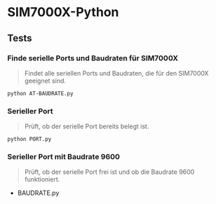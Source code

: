 # SIM7000X-Python

## Tests

### Finde serielle Ports und Baudraten für SIM7000X

> Findet alle seriellen Ports und Baudraten, die für den SIM7000X geeignet sind.

```
python AT-BAUDRATE.py
```

### Serieller Port

> Prüft, ob der serielle Port bereits belegt ist.

```
python PORT.py
```

### Serieller Port mit Baudrate 9600

> Prüft, ob der serielle Port frei ist und ob die Baudrate 9600 funktioniert.

- BAUDRATE.py
